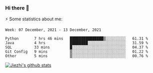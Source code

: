 ### Hi there 👋

⚡ Some statistics about me:


<!--START_SECTION:waka-->
```text
Week: 07 December, 2021 - 13 December, 2021

Python       7 hrs 46 mins   ███████████████▒░░░░░░░░░   61.31 % 
Java         4 hrs           ████████░░░░░░░░░░░░░░░░░   31.59 % 
SQL          33 mins         █░░░░░░░░░░░░░░░░░░░░░░░░   04.37 % 
Git Config   9 mins          ▒░░░░░░░░░░░░░░░░░░░░░░░░   01.22 % 
Other        5 mins          ▒░░░░░░░░░░░░░░░░░░░░░░░░   00.76 % 
```
<!--END_SECTION:waka-->





[![Jiezhi's github stats](https://github-readme-stats.vercel.app/api?username=Jiezhi&show_icons=true)](https://github.com/Jiezhi/github-readme-stats)

<!--
[![Top Langs](https://github-readme-stats.vercel.app/api/top-langs/?username=Jiezhi&hide=javascript,html)](https://github.com/Jiezhi/github-readme-stats)

**Jiezhi/Jiezhi** is a ✨ _special_ ✨ repository because its `README.md` (this file) appears on your GitHub profile.

Here are some ideas to get you started:

- 🔭 I’m currently working on ...
- 🌱 I’m currently learning ...
- 👯 I’m looking to collaborate on ...
- 🤔 I’m looking for help with ...
- 💬 Ask me about ...
- 📫 How to reach me: ...
- 😄 Pronouns: ...
- ⚡ Fun fact: ...
-->

